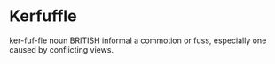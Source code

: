 # Kerfuffle
ker-fuf-fle
noun BRITISH informal
a commotion or fuss, especially one caused by conflicting views.
